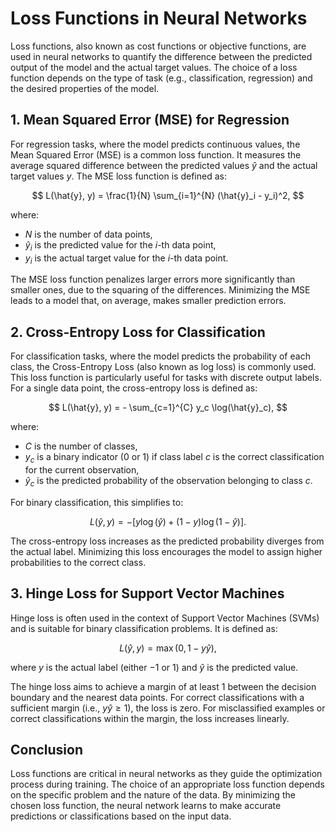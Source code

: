# Loss Functions in Neural Networks

Loss functions, also known as cost functions or objective functions, are used in neural networks to quantify the difference between the predicted output of the model and the actual target values. The choice of a loss function depends on the type of task (e.g., classification, regression) and the desired properties of the model.

## 1. Mean Squared Error (MSE) for Regression

For regression tasks, where the model predicts continuous values, the Mean Squared Error (MSE) is a common loss function. It measures the average squared difference between the predicted values $\hat{y}$ and the actual target values $y$. The MSE loss function is defined as:

$$
L(\hat{y}, y) = \frac{1}{N} \sum_{i=1}^{N} (\hat{y}_i - y_i)^2,
$$

where:
- $N$ is the number of data points,
- $\hat{y}_i$ is the predicted value for the $i$-th data point,
- $y_i$ is the actual target value for the $i$-th data point.

The MSE loss function penalizes larger errors more significantly than smaller ones, due to the squaring of the differences. Minimizing the MSE leads to a model that, on average, makes smaller prediction errors.

## 2. Cross-Entropy Loss for Classification

For classification tasks, where the model predicts the probability of each class, the Cross-Entropy Loss (also known as log loss) is commonly used. This loss function is particularly useful for tasks with discrete output labels. For a single data point, the cross-entropy loss is defined as:

$$
L(\hat{y}, y) = - \sum_{c=1}^{C} y_c \log(\hat{y}_c),
$$

where:
- $C$ is the number of classes,
- $y_c$ is a binary indicator (0 or 1) if class label $c$ is the correct classification for the current observation,
- $\hat{y}_c$ is the predicted probability of the observation belonging to class $c$.

For binary classification, this simplifies to:

$$
L(\hat{y}, y) = - [y \log(\hat{y}) + (1 - y) \log(1 - \hat{y})].
$$

The cross-entropy loss increases as the predicted probability diverges from the actual label. Minimizing this loss encourages the model to assign higher probabilities to the correct class.

## 3. Hinge Loss for Support Vector Machines

Hinge loss is often used in the context of Support Vector Machines (SVMs) and is suitable for binary classification problems. It is defined as:

$$
L(\hat{y}, y) = \max(0, 1 - y\hat{y}),
$$

where $y$ is the actual label (either $-1$ or $1$) and $\hat{y}$ is the predicted value.

The hinge loss aims to achieve a margin of at least 1 between the decision boundary and the nearest data points. For correct classifications with a sufficient margin (i.e., $y\hat{y} \geq 1$), the loss is zero. For misclassified examples or correct classifications within the margin, the loss increases linearly.

## Conclusion

Loss functions are critical in neural networks as they guide the optimization process during training. The choice of an appropriate loss function depends on the specific problem and the nature of the data. By minimizing the chosen loss function, the neural network learns to make accurate predictions or classifications based on the input data.

